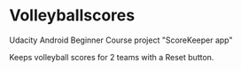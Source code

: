 # Volleyballscores
Udacity Android Beginner Course project "ScoreKeeper app"

Keeps volleyball scores for 2 teams with a Reset button. 
